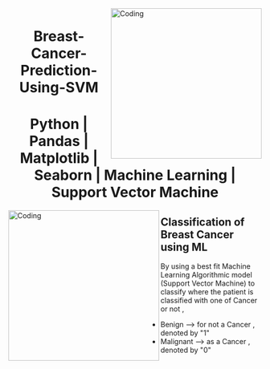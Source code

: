 <img align="right" alt="Coding" width="300" src="https://media.giphy.com/media/gutZ5Pm6Xl62eIf5RZ/giphy.gif">
<h1 align="center">Breast-Cancer-Prediction-Using-SVM</h1> 
<h1 align="center">Python | Pandas | Matplotlib | Seaborn | Machine Learning | Support Vector  Machine</h1>
<img align="left" alt="Coding" width="300" src="https://media.giphy.com/media/sCqnpiUFN228E/giphy.gif">

   ## Classification of Breast Cancer using ML 

   By using a best fit Machine Learning Algorithmic model (Support Vector Machine) to classify where the patient is classified with one of Cancer or not ,
    
   - Benign   --> for not a Cancer , denoted by  "1"
   - Malignant --> as a Cancer , denoted by  "0"


